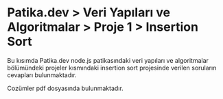 # Patika.dev > Veri Yapıları ve Algoritmalar > Proje 1 > Insertion Sort

Bu kısımda Patika.dev node.js patikasındaki veri yapıları ve algoritmalar bölümündeki projeler kısmındaki insertion sort projesinde verilen soruların cevapları bulunmaktadır.

Cozümler pdf dosyasında bulunmaktadır.